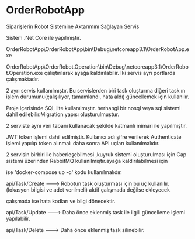 # OrderRobotApp
Siparişlerin Robot Sistemine Aktarımını Sağlayan Servis


Sistem .Net Core ile yapılmıştır.

OrderRobotApp\OrderRobotApp\bin\Debug\netcoreapp3.1\OrderRobotApp.exe 

OrderRobotApp\OrderRobot.Operation\bin\Debug\netcoreapp3.1\OrderRobot.Operation.exe çalıştırılarak ayağa kaldırılabilir. İki servis ayrı portlarda çalışmaktadır.

2 ayrı servis kullanılmıştır. Bu servislerden biri task oluşturma diğeri task ın işlem durumunu(çalışılıyor, tamamlandı, hata aldı) güncellemek için kullanılır.

Proje içerisinde SQL lite kullanılmıştır. herhangi bir nosql veya sql sistemi dahil edilebilir.Migration yapısı oluşturulmuştur.

2 serviste aynı veri tabanı kullanacak şekilde katmanlı mimari ile yapılmıştır.

JWT token işlemi dahil edilmiştir. Kullanıcı adı şifre verilerek Authenticate işlemi yapılıp token alınmalı daha sonra API uçları kullanılmalıdır.

2 servisin birbiri ile haberleşebilmesi ,kuyruk sistemi oluşturulması için Cap sistemi üzerinden RabbitMQ kullanılmıştır.ayağa kaldırılabilmesi için

ise 'docker-compose up -d' kodu kullanılmalıdır.


api/Task/Create   ---> Robotun task oluşturması için bu uç kullanılır. (lokasyon bilgisi ve adet verilmeli) aktif çalışmada değilse ekleyecek

çalışmada ise hata kodları ve bilgi dönecektir.

api/Task/Update   ---> Daha önce eklenmiş task ile ilgili güncelleme işlemi yapılabilir.

api/Task/Delete   ---> Daha önce eklenmiş task silinebilir.

